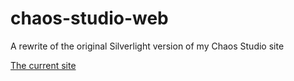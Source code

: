 # chaos-studio-web
A rewrite of the original Silverlight version of my Chaos Studio site

[The current site](http://legendary.fail)
